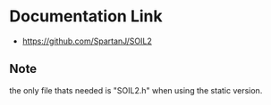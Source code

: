 # Documentation Link
- https://github.com/SpartanJ/SOIL2 
## Note 
the only file thats needed is "SOIL2.h" when using the static version.

